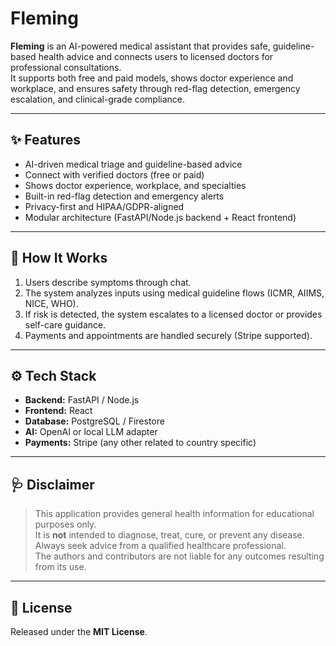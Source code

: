 # Fleming 

**Fleming** is an AI-powered medical assistant that provides safe, guideline-based health advice and connects users to licensed doctors for professional consultations.  
It supports both free and paid models, shows doctor experience and workplace, and ensures safety through red-flag detection, emergency escalation, and clinical-grade compliance.

---

## ✨ Features
- AI-driven medical triage and guideline-based advice  
- Connect with verified doctors (free or paid)  
- Shows doctor experience, workplace, and specialties  
- Built-in red-flag detection and emergency alerts  
- Privacy-first and HIPAA/GDPR-aligned  
- Modular architecture (FastAPI/Node.js backend + React frontend)

---

## 🧠 How It Works
1. Users describe symptoms through chat.  
2. The system analyzes inputs using medical guideline flows (ICMR, AIIMS, NICE, WHO).  
3. If risk is detected, the system escalates to a licensed doctor or provides self-care guidance.  
4. Payments and appointments are handled securely (Stripe supported).  

---

## ⚙️ Tech Stack
- **Backend:** FastAPI / Node.js  
- **Frontend:** React  
- **Database:** PostgreSQL / Firestore  
- **AI:** OpenAI or local LLM adapter  
- **Payments:** Stripe (any other related to country specific)  

---

## 🩺 Disclaimer
> This application provides general health information for educational purposes only.  
> It is **not** intended to diagnose, treat, cure, or prevent any disease.  
> Always seek advice from a qualified healthcare professional.  
> The authors and contributors are not liable for any outcomes resulting from its use.

---

## 📜 License
Released under the **MIT License**.  
